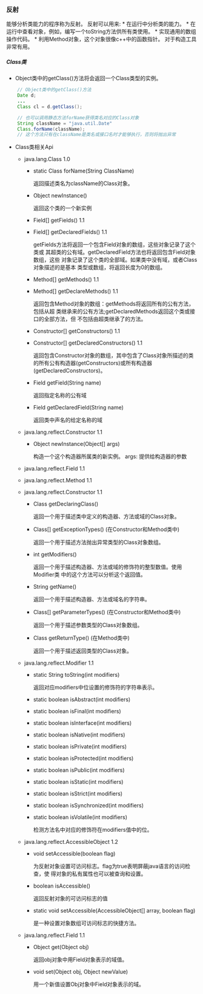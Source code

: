 ### 反射

能够分析类能力的程序称为反射。
反射可以用来:
    * 在运行中分析类的能力。
    * 在运行中查看对象，例如，编写一个toString方法供所有类使用。
    * 实现通用的数组操作代码。
    * 利用Method对象，这个对象很像c++中的函数指针。
对于构造工具非常有用。

##### Class类

* Object类中的getClass()方法将会返回一个Class类型的实例。
``` java
    // Object类中的getClass()方法
    Date d;
    ...
    Class cl = d.getClass();

    // 也可以调用静态方法forName获得类名对应的Class对象
    String className = "java.util.Date"
    Class.forName(className);
    // 这个方法只有在className是类名或接口名时才能够执行，否则将抛出异常
```

* Class类相关Api

    * java.lang.Class 1.0 
        
        * static Class forName(String ClassName)
        
            返回描述类名为className的Class对象。

        * Object newInstance()
    
            返回这个类的一个新实例

        * Field[] getFields() 1.1 
        * Field[] getDeclaredFields() 1.1 
        
            getFields方法将返回一个包含Field对象的数组，这些对象记录了这个类或
            其超类的公有域。getDeclaredField方法也将返回包含Field对象数组，这些
            对象记录了这个类的全部域。如果类中没有域，或者Class对象描述的是基本
            类型或数组，将返回长度为0的数组。

        * Method[] getMethods() 1.1 
        * Method[] getDeclareMethods() 1.1
            
            返回包含Method对象的数组：getMethods将返回所有的公有方法，包括从超
            类继承来的公有方法;getDeclaredMethods返回这个类或接口的全部方法，但
            不包括由超类继承了的方法。 

        * Constructor[] getConstructors() 1.1 
        * Constructor[] getDeclaredConstructors() 1.1
        
            返回包含Constructor对象的数组，其中包含了Class对象所描述的类的所有公有构造器(getConstructors)或所有构造器(getDeclaredConstructors)。 
        
        * Field getField(String name)
            
            返回指定名称的公有域

        * Field getDeclaredField(String name)
        
            返回类中声名的给定名称的域

    * java.lang.reflect.Constructor 1.1 
        
        * Object newInstance(Object[] args)
        
            构造一个这个构造器所属类的新实例。
            args: 提供给构造器的参数
    
    * java.lang.reflect.Field 1.1 
    * java.lang.reflect.Method 1.1
    * java.lang.reflect.Constructor 1.1 
    
        * Class getDeclaringClass()
        
            返回一个用于描述类中定义的构造器、方法或域的Class对象。

        * Class[] getExceptionTypes() (在Constructor和Method类中)
        
            返回一个用于描述方法抛出异常类型的Class对象数组。

        * int getModifiers()
        
            返回一个用于描述构造器、方法或域的修饰符的整型数值。使用Modifier类
            中的这个方法可以分析这个返回值。

        * String getName()
        
            返回一个用于描述构造器、方法或域名的字符串。

        * Class[] getParameterTypes() (在Constructor和Method类中)
        
            返回一个用于描述参数类型的Class对象数组。

        * Class getReturnType() (在Method类中)
        
            返回一个用于描述返回类型的Class对象。

    * java.lang.reflect.Modifier 1.1 
    
        * static String toString(int modifiers)
        
            返回对应modifiers中位设置的修饰符的字符串表示。

        * static boolean isAbstract(int modifiers)
        * static boolean isFinal(int modifiers)
        * static boolean isInterface(int modifiers)
        * static boolean isNative(int modifiers)
        * static boolean isPrivate(int modifiers)
        * static boolean isProtected(int modifiers)
        * static boolean isPublic(int modifiers)
        * static boolean isStatic(int modifiers)
        * static boolean isStrict(int modifiers)
        * static boolean isSynchronized(int modifiers)
        * static boolean isVolatile(int modifiers)
        
            检测方法名中对应的修饰符在modifiers值中的位。

    * java.lang.reflect.AccessibleObject 1.2
    
        * void setAccessible(boolean flag)
        
            为反射对象设置可访问标志。flag为true表明屏蔽java语言的访问检查，使
            得对象的私有属性也可以被查询和设置。

        * boolean isAccessible()
        
            返回反射对象的可访问标志的值

        * static void setAccessible(AccessibleObject[] array, boolean flag)
        
            是一种设置对象数组可访问标志的快捷方法。

    * java.lang.reflect.Field 1.1
    
        * Object get(Object obj)
            
            返回obj对象中用Field对象表示的域值。

        * void set(Object obj, Object newValue)
            
            用一个新值设置Obj对象中Field对象表示的域。

 